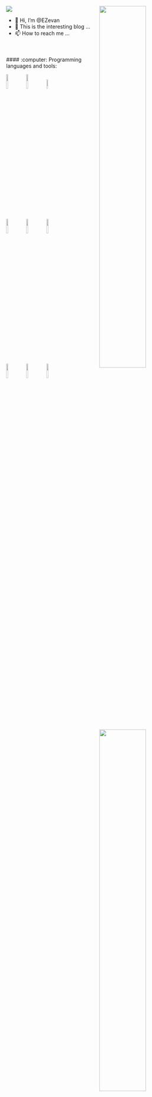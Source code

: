 <p align="left"><img src="https://i.imgur.com/A6bWGFl.gif"/>
	<img width="50%" align="right" src="https://github-readme-stats.vercel.app/api?username=EZevan&show_icons=true&hide_border=true" />
</p>    

- 👋 Hi, I’m @EZevan
- 👀 This is the interesting blog ...
- 📫 How to reach me ...

<!--- 👀 I’m interested in Coding
- 🌱 I’m currently learning ...
- 💞️ I’m looking to collaborate on ...-->

<!---
EZevan/EZevan is a ✨ special ✨ repository because its `README.md` (this file) appears on your GitHub profile.
You can click the Preview link to take a look at your changes.
---> 


<!---![Evan's Github stats](https://github-readme-stats.vercel.app/api?username=EZevan&show_icons=true) 
[![Top Langs](https://github-readme-stats.vercel.app/api/top-langs/?username=EZevan&layout=compact@theme=dark)](https://github.com/anuraghazra/github-readme-stats)--->

<br/>    
<br/>  
#### :computer: Programming languages and tools: 
<p>
	<img width="50%" align="right" src="https://github-readme-stats.vercel.app/api/top-langs/?username=EZevan&layout=compact" />
 
<code><img width="10%" src="https://www.vectorlogo.zone/logos/java/java-ar21.svg"></code>
<code><img width="10%" src="https://www.vectorlogo.zone/logos/python/python-ar21.svg"></code>
<code><img width="8%" src="https://www.vectorlogo.zone/logos/jenkins/jenkins-icon.svg"></code>
<br />
<code><img width="10%" src="https://www.vectorlogo.zone/logos/redis/redis-ar21.svg"></code>
<code><img width="10%" src="https://www.vectorlogo.zone/logos/mysql/mysql-ar21.svg"></code>
<code><img width="10%" src="https://www.vectorlogo.zone/logos/mongodb/mongodb-ar21.svg"></code>
<br />
<code><img width="10%" src="https://www.vectorlogo.zone/logos/dotnet/dotnet-horizontal.svg"></code>
<code><img width="10%" src="https://www.vectorlogo.zone/logos/w3_html5/w3_html5-ar21.svg"></code>
<code><img width="10%" src="https://www.vectorlogo.zone/logos/git-scm/git-scm-ar21.svg"></code>
</p>
